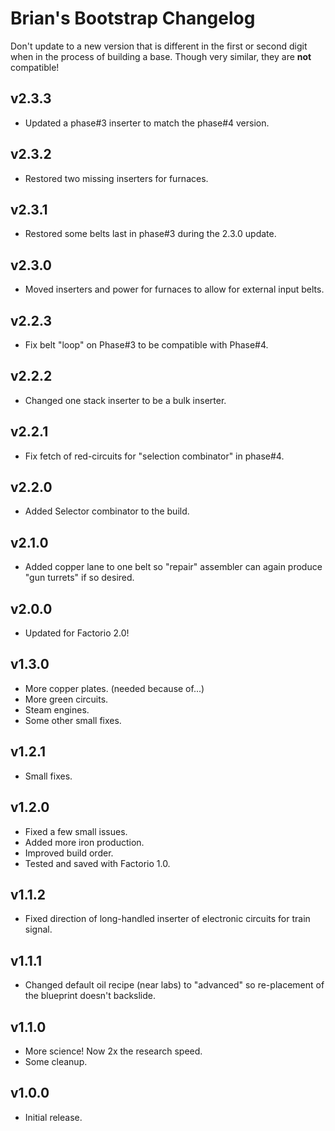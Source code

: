 # Brian's Bootstrap Changelog

Don't update to a new version that is different in the first or second digit when in the process of building a base. Though very similar, they are **not** compatible!

## v2.3.3

- Updated a phase#3 inserter to match the phase#4 version.

## v2.3.2

- Restored two missing inserters for furnaces.

## v2.3.1

- Restored some belts last in phase#3 during the 2.3.0 update.

## v2.3.0

- Moved inserters and power for furnaces to allow for external input belts.

## v2.2.3

- Fix belt "loop" on Phase#3 to be compatible with Phase#4.

## v2.2.2

- Changed one stack inserter to be a bulk inserter.

## v2.2.1

- Fix fetch of red-circuits for "selection combinator" in phase#4.

## v2.2.0

- Added Selector combinator to the build.

## v2.1.0

- Added copper lane to one belt so "repair" assembler can again produce "gun turrets" if so desired.

## v2.0.0

- Updated for Factorio 2.0!

## v1.3.0

- More copper plates. (needed because of...)
- More green circuits.
- Steam engines.
- Some other small fixes.

## v1.2.1

- Small fixes.

## v1.2.0

- Fixed a few small issues.
- Added more iron production.
- Improved build order.
- Tested and saved with Factorio 1.0.

## v1.1.2

- Fixed direction of long-handled inserter of electronic circuits for train signal.

## v1.1.1

- Changed default oil recipe (near labs) to "advanced" so re-placement of the blueprint doesn't backslide.

## v1.1.0

- More science! Now 2x the research speed.
- Some cleanup.

## v1.0.0

- Initial release.
